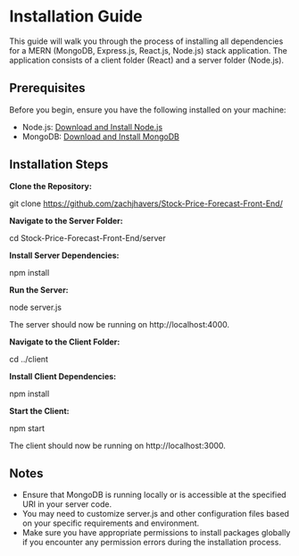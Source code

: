 # Installation Guide

This guide will walk you through the process of installing all dependencies for a MERN (MongoDB, Express.js, React.js, Node.js) stack application. The application consists of a client folder (React) and a server folder (Node.js).

## Prerequisites

Before you begin, ensure you have the following installed on your machine:

- Node.js: [Download and Install Node.js](https://nodejs.org/)
- MongoDB: [Download and Install MongoDB](https://www.mongodb.com/try/download/community)

## Installation Steps

**Clone the Repository:**

  git clone https://github.com/zachjhavers/Stock-Price-Forecast-Front-End/

**Navigate to the Server Folder:**

  cd Stock-Price-Forecast-Front-End/server

**Install Server Dependencies:**

  npm install

**Run the Server:**

  node server.js

  The server should now be running on http://localhost:4000.

**Navigate to the Client Folder:**

  cd ../client

**Install Client Dependencies:**

  npm install

**Start the Client:**

  npm start


The client should now be running on http://localhost:3000.

## Notes

- Ensure that MongoDB is running locally or is accessible at the specified URI in your server code.
- You may need to customize server.js and other configuration files based on your specific requirements and environment.
- Make sure you have appropriate permissions to install packages globally if you encounter any permission errors during the installation process.

